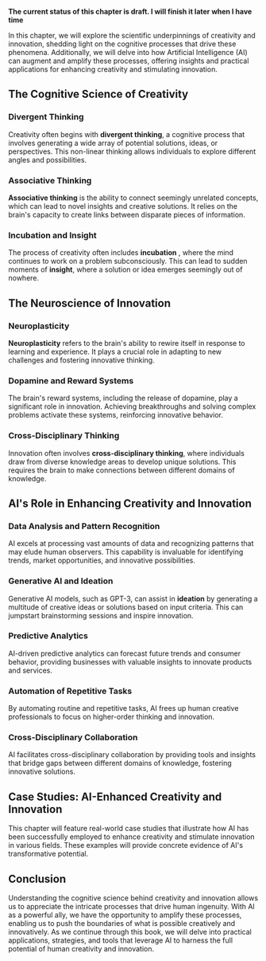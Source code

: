 **The current status of this chapter is draft. I will finish it later when I have time**

In this chapter, we will explore the scientific underpinnings of creativity and innovation, shedding light on the cognitive processes that drive these phenomena. Additionally, we will delve into how Artificial Intelligence (AI) can augment and amplify these processes, offering insights and practical applications for enhancing creativity and stimulating innovation.

The Cognitive Science of Creativity
-----------------------------------

### **Divergent Thinking**

Creativity often begins with **divergent thinking**, a cognitive process that involves generating a wide array of potential solutions, ideas, or perspectives. This non-linear thinking allows individuals to explore different angles and possibilities.

### **Associative Thinking**

**Associative thinking** is the ability to connect seemingly unrelated concepts, which can lead to novel insights and creative solutions. It relies on the brain's capacity to create links between disparate pieces of information.

### **Incubation and Insight**

The process of creativity often includes **incubation** , where the mind continues to work on a problem subconsciously. This can lead to sudden moments of **insight**, where a solution or idea emerges seemingly out of nowhere.

The Neuroscience of Innovation
------------------------------

### **Neuroplasticity**

**Neuroplasticity** refers to the brain's ability to rewire itself in response to learning and experience. It plays a crucial role in adapting to new challenges and fostering innovative thinking.

### **Dopamine and Reward Systems**

The brain's reward systems, including the release of dopamine, play a significant role in innovation. Achieving breakthroughs and solving complex problems activate these systems, reinforcing innovative behavior.

### **Cross-Disciplinary Thinking**

Innovation often involves **cross-disciplinary thinking**, where individuals draw from diverse knowledge areas to develop unique solutions. This requires the brain to make connections between different domains of knowledge.

AI's Role in Enhancing Creativity and Innovation
------------------------------------------------

### **Data Analysis and Pattern Recognition**

AI excels at processing vast amounts of data and recognizing patterns that may elude human observers. This capability is invaluable for identifying trends, market opportunities, and innovative possibilities.

### **Generative AI and Ideation**

Generative AI models, such as GPT-3, can assist in **ideation** by generating a multitude of creative ideas or solutions based on input criteria. This can jumpstart brainstorming sessions and inspire innovation.

### **Predictive Analytics**

AI-driven predictive analytics can forecast future trends and consumer behavior, providing businesses with valuable insights to innovate products and services.

### **Automation of Repetitive Tasks**

By automating routine and repetitive tasks, AI frees up human creative professionals to focus on higher-order thinking and innovation.

### **Cross-Disciplinary Collaboration**

AI facilitates cross-disciplinary collaboration by providing tools and insights that bridge gaps between different domains of knowledge, fostering innovative solutions.

Case Studies: AI-Enhanced Creativity and Innovation
---------------------------------------------------

This chapter will feature real-world case studies that illustrate how AI has been successfully employed to enhance creativity and stimulate innovation in various fields. These examples will provide concrete evidence of AI's transformative potential.

Conclusion
----------

Understanding the cognitive science behind creativity and innovation allows us to appreciate the intricate processes that drive human ingenuity. With AI as a powerful ally, we have the opportunity to amplify these processes, enabling us to push the boundaries of what is possible creatively and innovatively. As we continue through this book, we will delve into practical applications, strategies, and tools that leverage AI to harness the full potential of human creativity and innovation.
